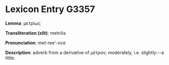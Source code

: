 # Lexicon Entry G3357

**Lemma**: μετρίως

**Transliteration (xlit)**: metríōs

**Pronunciation**: met-ree'-oce

**Description**:
adverb from a derivative of μέτρον; moderately, i.e. slightly:--a little.
